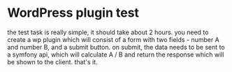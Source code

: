 # WordPress plugin test

the test task is really simple, it should take about 2 hours. you need to create a wp plugin which will consist of a form with two fields - number A and number B, and a submit button. on submit, the data needs to be sent to a symfony api, which will calculate A / B and return the response which will be shown to the client. that's it.
